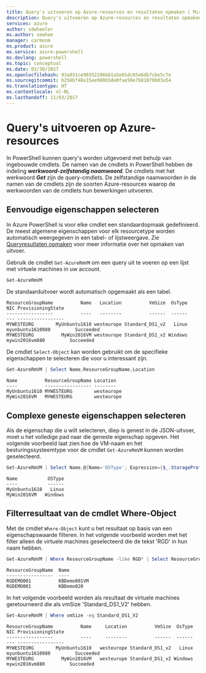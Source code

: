 ```yaml
---
title: Query's uitvoeren op Azure-resources en resultaten opmaken | Microsoft Docs
description: Query's uitvoeren op Azure-resources en resultaten opmaken.
services: azure
author: sdwheeler
ms.author: sewhee
manager: carmonm
ms.product: azure
ms.service: azure-powershell
ms.devlang: powershell
ms.topic: conceptual
ms.date: 03/30/2017
ms.openlocfilehash: 93a031ce90352286bb1a5e01dc65e6db7cbe5c7e
ms.sourcegitcommit: b256bf48e15ee98865de0fae50e7b81878b03a54
ms.translationtype: HT
ms.contentlocale: nl-NL
ms.lasthandoff: 11/03/2017
---
```

# <a name="querying-for-azure-resources"></a>Query's uitvoeren op Azure-resources

In PowerShell kunnen query's worden uitgevoerd met behulp van ingebouwde cmdlets. De namen van de cmdlets in PowerShell hebben de indeling **_werkwoord-zelfstandig naamwoord_**. De cmdlets met het werkwoord **_Get_** zijn de query-cmdlets. De zelfstandige naamwoorden in de namen van de cmdlets zijn de soorten Azure-resources waarop de werkwoorden van de cmdlets hun bewerkingen uitvoeren.


## <a name="selecting-simple-properties"></a>Eenvoudige eigenschappen selecteren

In Azure PowerShell is voor elke cmdlet een standaardopmaak gedefinieerd. De meest algemene eigenschappen voor elk resourcetype worden automatisch weergegeven in een tabel- of lijstweergave. Zie [Queryresultaten opmaken](formatting-output.md) voor meer informatie over het opmaken van uitvoer.

Gebruik de cmdlet `Get-AzureRmVM` om een query uit te voeren op een lijst met virtuele machines in uw account.

```powershell
Get-AzureRmVM
```

De standaarduitvoer wordt automatisch opgemaakt als een tabel.

```
ResourceGroupName          Name   Location          VmSize  OsType              NIC ProvisioningState
-----------------          ----   --------          ------  ------              --- -----------------
MYWESTEURG        MyUnbuntu1610 westeurope Standard_DS1_v2   Linux myunbuntu1610980         Succeeded
MYWESTEURG          MyWin2016VM westeurope Standard_DS1_v2 Windows   mywin2016vm880         Succeeded
```

De cmdlet `Select-Object` kan worden gebruikt om de specifieke eigenschappen te selecteren die voor u interessant zijn.

```powershell
Get-AzureRmVM | Select Name,ResourceGroupName,Location
```

```
Name          ResourceGroupName Location
----          ----------------- --------
MyUnbuntu1610 MYWESTEURG        westeurope
MyWin2016VM   MYWESTEURG        westeurope
```

## <a name="selecting-complex-nested-properties"></a>Complexe geneste eigenschappen selecteren

Als de eigenschap die u wilt selecteren, diep is genest in de JSON-uitvoer, moet u het volledige pad naar die geneste eigenschap opgeven. Het volgende voorbeeld laat zien hoe de VM-naam en het besturingssysteemtype voor de cmdlet `Get-AzureRmVM` kunnen worden geselecteerd.

```powershell
Get-AzureRmVM | Select Name,@{Name='OSType'; Expression={$_.StorageProfile.OSDisk.OSType}}
```

```
Name           OSType
----           ------
MyUnbuntu1610   Linux
MyWin2016VM   Windows
```

## <a name="filter-result-using-the-where-object-cmdlet"></a>Filterresultaat van de cmdlet Where-Object

Met de cmdlet `Where-Object` kunt u het resultaat op basis van een eigenschapswaarde filteren. In het volgende voorbeeld worden met het filter alleen de virtuele machines geselecteerd die de tekst 'RGD' in hun naam hebben.

```powershell
Get-AzureRmVM | Where ResourceGroupName -like RGD* | Select ResourceGroupName,Name
```

```
ResourceGroupName  Name
-----------------  ----
RGDEMO001          KBDemo001VM
RGDEMO001          KBDemo020
```

In het volgende voorbeeld worden als resultaat de virtuele machines geretourneerd die als vmSize 'Standard_DS1_V2' hebben.

```powershell
Get-AzureRmVM | Where vmSize -eq Standard_DS1_V2
```

```
ResourceGroupName          Name     Location          VmSize  OsType              NIC ProvisioningState
-----------------          ----     --------          ------  ------              --- -----------------
MYWESTEURG        MyUnbuntu1610   westeurope Standard_DS1_v2   Linux myunbuntu1610980         Succeeded
MYWESTEURG          MyWin2016VM   westeurope Standard_DS1_v2 Windows   mywin2016vm880         Succeeded
```
